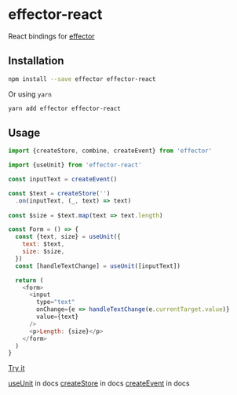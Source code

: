 # effector-react

React bindings for [effector](https://www.npmjs.com/package/effector)

## Installation

```bash
npm install --save effector effector-react
```

Or using `yarn`

```bash
yarn add effector effector-react
```

## Usage

```js
import {createStore, combine, createEvent} from 'effector'

import {useUnit} from 'effector-react'

const inputText = createEvent()

const $text = createStore('')
  .on(inputText, (_, text) => text)
  
const $size = $text.map(text => text.length)

const Form = () => {
  const {text, size} = useUnit({
    text: $text,
    size: $size,
  })
  const [handleTextChange] = useUnit([inputText])

  return (
    <form>
      <input
        type="text"
        onChange={e => handleTextChange(e.currentTarget.value)}
        value={text}
      />
      <p>Length: {size}</p>
    </form>
  )
}
```

[Try it](https://share.effector.dev/gjsgk6oh)

[useUnit](https://effector.dev/docs/api/effector-react/useUnit) in docs
[createStore](https://effector.dev/docs/api/effector/createStore) in docs
[createEvent](https://effector.dev/docs/api/effector/createEvent) in docs
